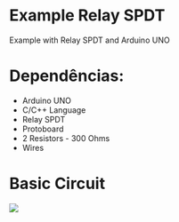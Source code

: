 # Example Relay SPDT
Example with Relay SPDT and Arduino UNO

# Dependências:
- Arduino UNO
- C/C++ Language
- Relay SPDT
- Protoboard
- 2 Resistors - 300 Ohms
- Wires

# Basic Circuit

<img src="https://i.imgur.com/28mDvOW.png" />
